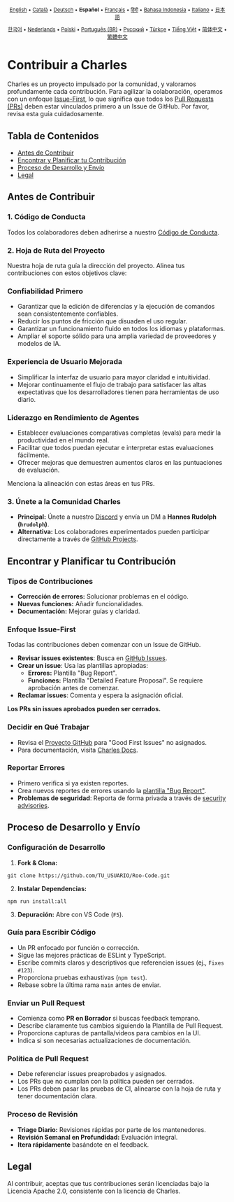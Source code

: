 <div align="center">
<sub>

[English](../../CONTRIBUTING.md) • [Català](../ca/CONTRIBUTING.md) • [Deutsch](../de/CONTRIBUTING.md) • <b>Español</b> • [Français](../fr/CONTRIBUTING.md) • [हिंदी](../hi/CONTRIBUTING.md) • [Bahasa Indonesia](../id/CONTRIBUTING.md) • [Italiano](../it/CONTRIBUTING.md) • [日本語](../ja/CONTRIBUTING.md)

</sub>
<sub>

[한국어](../ko/CONTRIBUTING.md) • [Nederlands](../nl/CONTRIBUTING.md) • [Polski](../pl/CONTRIBUTING.md) • [Português (BR)](../pt-BR/CONTRIBUTING.md) • [Русский](../ru/CONTRIBUTING.md) • [Türkçe](../tr/CONTRIBUTING.md) • [Tiếng Việt](../vi/CONTRIBUTING.md) • [简体中文](../zh-CN/CONTRIBUTING.md) • [繁體中文](../zh-TW/CONTRIBUTING.md)

</sub>
</div>

# Contribuir a Charles

Charles es un proyecto impulsado por la comunidad, y valoramos profundamente cada contribución. Para agilizar la colaboración, operamos con un enfoque [Issue-First](#enfoque-issue-first), lo que significa que todos los [Pull Requests (PRs)](#enviar-un-pull-request) deben estar vinculados primero a un Issue de GitHub. Por favor, revisa esta guía cuidadosamente.

## Tabla de Contenidos

- [Antes de Contribuir](#antes-de-contribuir)
- [Encontrar y Planificar tu Contribución](#encontrar-y-planificar-tu-contribución)
- [Proceso de Desarrollo y Envío](#proceso-de-desarrollo-y-envío)
- [Legal](#legal)

## Antes de Contribuir

### 1. Código de Conducta

Todos los colaboradores deben adherirse a nuestro [Código de Conducta](./CODE_OF_CONDUCT.md).

### 2. Hoja de Ruta del Proyecto

Nuestra hoja de ruta guía la dirección del proyecto. Alinea tus contribuciones con estos objetivos clave:

### Confiabilidad Primero

- Garantizar que la edición de diferencias y la ejecución de comandos sean consistentemente confiables.
- Reducir los puntos de fricción que disuaden el uso regular.
- Garantizar un funcionamiento fluido en todos los idiomas y plataformas.
- Ampliar el soporte sólido para una amplia variedad de proveedores y modelos de IA.

### Experiencia de Usuario Mejorada

- Simplificar la interfaz de usuario para mayor claridad e intuitividad.
- Mejorar continuamente el flujo de trabajo para satisfacer las altas expectativas que los desarrolladores tienen para herramientas de uso diario.

### Liderazgo en Rendimiento de Agentes

- Establecer evaluaciones comparativas completas (evals) para medir la productividad en el mundo real.
- Facilitar que todos puedan ejecutar e interpretar estas evaluaciones fácilmente.
- Ofrecer mejoras que demuestren aumentos claros en las puntuaciones de evaluación.

Menciona la alineación con estas áreas en tus PRs.

### 3. Únete a la Comunidad Charles

- **Principal:** Únete a nuestro [Discord](https://discord.gg/roocode) y envía un DM a **Hannes Rudolph (`hrudolph`)**.
- **Alternativa:** Los colaboradores experimentados pueden participar directamente a través de [GitHub Projects](https://github.com/orgs/RooCodeInc/projects/1).

## Encontrar y Planificar tu Contribución

### Tipos de Contribuciones

- **Corrección de errores:** Solucionar problemas en el código.
- **Nuevas funciones:** Añadir funcionalidades.
- **Documentación:** Mejorar guías y claridad.

### Enfoque Issue-First

Todas las contribuciones deben comenzar con un Issue de GitHub.

- **Revisar issues existentes**: Busca en [GitHub Issues](https://github.com/RooCodeInc/Roo-Code/issues).
- **Crear un issue**: Usa las plantillas apropiadas:
    - **Errores:** Plantilla "Bug Report".
    - **Funciones:** Plantilla "Detailed Feature Proposal". Se requiere aprobación antes de comenzar.
- **Reclamar issues**: Comenta y espera la asignación oficial.

**Los PRs sin issues aprobados pueden ser cerrados.**

### Decidir en Qué Trabajar

- Revisa el [Proyecto GitHub](https://github.com/orgs/RooCodeInc/projects/1) para "Good First Issues" no asignados.
- Para documentación, visita [Charles Docs](https://github.com/Newton-School/charles).

### Reportar Errores

- Primero verifica si ya existen reportes.
- Crea nuevos reportes de errores usando la [plantilla "Bug Report"](https://github.com/RooCodeInc/Roo-Code/issues/new/choose).
- **Problemas de seguridad**: Reporta de forma privada a través de [security advisories](https://github.com/RooCodeInc/Roo-Code/security/advisories/new).

## Proceso de Desarrollo y Envío

### Configuración de Desarrollo

1. **Fork & Clona:**

```
git clone https://github.com/TU_USUARIO/Roo-Code.git
```

2. **Instalar Dependencias:**

```
npm run install:all
```

3. **Depuración:** Abre con VS Code (`F5`).

### Guía para Escribir Código

- Un PR enfocado por función o corrección.
- Sigue las mejores prácticas de ESLint y TypeScript.
- Escribe commits claros y descriptivos que referencien issues (ej., `Fixes #123`).
- Proporciona pruebas exhaustivas (`npm test`).
- Rebase sobre la última rama `main` antes de enviar.

### Enviar un Pull Request

- Comienza como **PR en Borrador** si buscas feedback temprano.
- Describe claramente tus cambios siguiendo la Plantilla de Pull Request.
- Proporciona capturas de pantalla/videos para cambios en la UI.
- Indica si son necesarias actualizaciones de documentación.

### Política de Pull Request

- Debe referenciar issues preaprobados y asignados.
- Los PRs que no cumplan con la política pueden ser cerrados.
- Los PRs deben pasar las pruebas de CI, alinearse con la hoja de ruta y tener documentación clara.

### Proceso de Revisión

- **Triage Diario:** Revisiones rápidas por parte de los mantenedores.
- **Revisión Semanal en Profundidad:** Evaluación integral.
- **Itera rápidamente** basándote en el feedback.

## Legal

Al contribuir, aceptas que tus contribuciones serán licenciadas bajo la Licencia Apache 2.0, consistente con la licencia de Charles.
